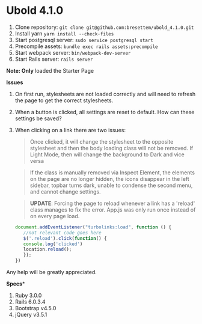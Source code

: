 # **Ubold 4.1.0**

1. Clone repository: ```git clone git@github.com:bresettem/ubold_4.1.0.git```
2. Install yarn ```yarn install --check-files```
3. Start postgresql server: ```sudo service postgresql start```
4. Precompile assets: ```bundle exec rails assets:precompile```
5. Start webpack server: ```bin/webpack-dev-server```
6. Start Rails server: ````rails server````

**Note: Only** loaded the Starter Page

**Issues**

1. On first run, stylesheets are not loaded correctly and will need to refresh the page to get the correct stylesheets.
2. When a button is clicked, all settings are reset to default. How can these settings be saved?
3. When clicking on a link there are two issues:
   > Once clicked, it will change the stylesheet to the opposite stylesheet and then the body loading class will not be removed. If Light Mode, then will change the background to Dark and vice versa</p>

   > If the class is manually removed via Inspect Element, the elements on the page are no longer hidden, the icons disappear in the left sidebar, topbar turns dark, unable to condense the second menu, and cannot change settings.

   > **UPDATE**: Forcing the page to reload whenever a link has a 'reload' class manages to fix the error.
   > App.js was only run once instead of on every page load.
      ```js
      document.addEventListener("turbolinks:load", function () {
         //not relevant code goes here
         $('.reload').click(function() {
         console.log('clicked')
         location.reload();
         });  
      })  
      ```

Any help will be greatly appreciated.

**Specs***

1. Ruby 3.0.0
2. Rails 6.0.3.4
3. Bootstrap v4.5.0
4. jQuery v3.5.1